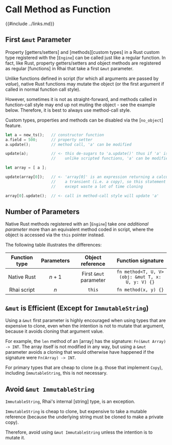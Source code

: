 Call Method as Function
======================

{{#include ../links.md}}


First `&mut` Parameter
----------------------

Property [getters/setters] and [methods][custom types] in a Rust custom type registered with the [`Engine`] can be called
just like a regular function.  In fact, like Rust, property getters/setters and object methods
are registered as regular [functions] in Rhai that take a first `&mut` parameter.

Unlike functions defined in script (for which all arguments are passed by _value_),
native Rust functions may mutate the object (or the first argument if called in normal function call style).

However, sometimes it is not as straight-forward, and methods called in function-call style may end up
not muting the object - see the example below. Therefore, it is best to always use method-call style.

Custom types, properties and methods can be disabled via the [`no_object`] feature.

```rust
let a = new_ts();   // constructor function
a.field = 500;      // property setter
a.update();         // method call, 'a' can be modified

update(a);          // <- this de-sugars to 'a.update()' thus if 'a' is a simple variable
                    //    unlike scripted functions, 'a' can be modified and is not a copy

let array = [ a ];

update(array[0]);   // <- 'array[0]' is an expression returning a calculated value,
                    //    a transient (i.e. a copy), so this statement has no effect
                    //    except waste a lot of time cloning

array[0].update();  // <- call in method-call style will update 'a'
```


Number of Parameters
--------------------

Native Rust methods registered with an [`Engine`] take _one additional parameter_ more than
an equivalent method coded in script, where the object is accessed via the `this` pointer instead.

The following table illustrates the differences:

| Function type | Parameters |    Object reference    |                   Function signature                    |
| :-----------: | :--------: | :--------------------: | :-----------------------------------------------------: |
|  Native Rust  |  _n_ + 1   | First `&mut` parameter | `fn method<T, U, V>`<br/>`(obj: &mut T, x: U, y: V) {}` |
|  Rhai script  |    _n_     |         `this`         |                  `fn method(x, y) {}`                   |


`&mut` is Efficient (Except for `ImmutableString`)
------------------------------------------------

Using a `&mut` first parameter is highly encouraged when using types that are expensive to clone,
even when the intention is not to mutate that argument, because it avoids cloning that argument value.

For example, the `len` method of an [array] has the signature: `Fn(&mut Array) -> INT`.
The array itself is not modified in any way, but using a `&mut` parameter avoids a cloning that would
otherwise have happened if the signature were `Fn(Array) -> INT`.

For primary types that are cheap to clone (e.g. those that implement `Copy`),
including `ImmutableString`, this is not necessary.


Avoid `&mut ImmutableString`
---------------------------

`ImmutableString`, Rhai's internal [string] type, is an exception.

`ImmutableString` is cheap to clone, but expensive to take a mutable reference (because the underlying
string must be cloned to make a private copy).

Therefore, avoid using `&mut ImmutableString` unless the intention is to mutate it.
